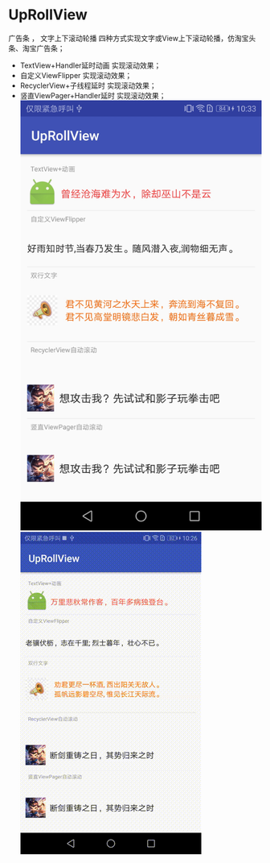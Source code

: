 # UpRollView
广告条 ， 文字上下滚动轮播
四种方式实现文字或View上下滚动轮播，仿淘宝头条、淘宝广告条；
- TextView+Handler延时动画 实现滚动效果；
- 自定义ViewFlipper 实现滚动效果；
- RecyclerView+子线程延时 实现滚动效果；
- 竖直ViewPager+Handler延时 实现滚动效果；
![静态图](https://github.com/CuiChenbo/UpRollView/blob/master/images/TI00603103833.jpg)
![动态图](https://github.com/CuiChenbo/UpRollView/blob/master/images/T823.gif)
